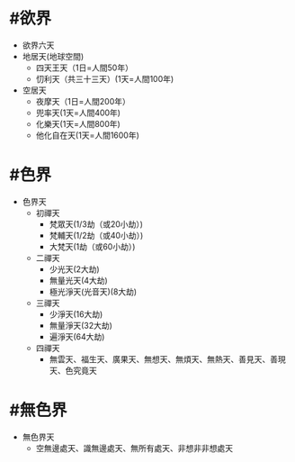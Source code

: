 # #欲界

* 欲界六天 
 * 地居天(地球空間)
   * 四天王天（1日=人間50年）
   * 忉利天（共三十三天）(1天=人間100年)
 * 空居天
   * 夜摩天（1日=人間200年）
   * 兜率天(1天=人間400年)
   * 化樂天(1天=人間800年)
   * 他化自在天(1天=人間1600年)

# #色界
* 色界天
  * 初禪天
    * 梵眾天(1/3劫（或20小劫）)
    * 梵輔天(1/2劫（或40小劫）)
    * 大梵天(1劫（或60小劫）)
  * 二禪天
    * 少光天(2大劫)
    * 無量光天(4大劫)
    * 極光淨天(光音天)(8大劫)
  * 三禪天
    * 少淨天(16大劫)
    * 無量淨天(32大劫)
    * 遍淨天(64大劫)
  * 四禪天
    * 無雲天、福生天、廣果天、無想天、無煩天、無熱天、善見天、善現天、色究竟天

# #無色界
* 無色界天 
  * 空無邊處天、識無邊處天、無所有處天、非想非非想處天